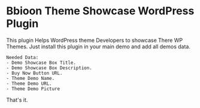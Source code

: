 # Bbioon Theme Showcase WordPress Plugin

This plugin Helps WordPress theme Developers to showcase There WP Themes.
Just install this plugin in your main demo and add all demos data.
```
Needed Data:
- Demo Showcase Box Title.
- Demo Showcase Box Description.
- Buy Now Button URL.
- Theme Demo Name.
- Theme Demo URL.
- Theme Demo Picture
```
That's it.